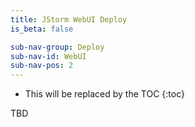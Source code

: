 ```yaml
---
title: JStorm WebUI Deploy
is_beta: false

sub-nav-group: Deploy
sub-nav-id: WebUI
sub-nav-pos: 2
---
```


* This will be replaced by the TOC
{:toc}

TBD
